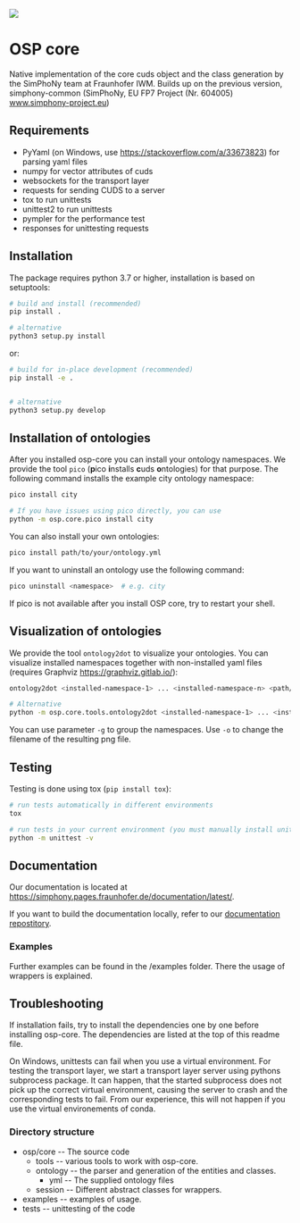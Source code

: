 ![](https://github.com/simphony/osp-core/workflows/CI/badge.svg)

# OSP core

Native implementation of the core cuds object and the class generation
by the SimPhoNy team at Fraunhofer IWM. Builds up on the previous
version, simphony-common (SimPhoNy, EU FP7 Project (Nr. 604005)
www.simphony-project.eu)

## Requirements

- PyYaml (on Windows, use <https://stackoverflow.com/a/33673823>) for parsing yaml files
- numpy for vector attributes of cuds
- websockets for the transport layer
- requests for sending CUDS to a server
- tox to run unittests
- unittest2 to run unittests
- pympler for the performance test
- responses for unittesting requests

## Installation

The package requires python 3.7 or higher, installation is based on
setuptools:

```sh
# build and install (recommended)
pip install .

# alternative
python3 setup.py install
```

or:

```sh
# build for in-place development (recommended)
pip install -e .


# alternative
python3 setup.py develop
```

## Installation of ontologies

After you installed osp-core you can install your ontology namespaces. We provide the tool `pico`
(**p**ico **i**nstalls **c**uds **o**ntologies) for that purpose. The following command
installs the example city ontology namespace:

```sh
pico install city

# If you have issues using pico directly, you can use
python -m osp.core.pico install city
```

You can also install your own ontologies:

```sh
pico install path/to/your/ontology.yml
```

If you want to uninstall an ontology use the following command:

```sh
pico uninstall <namespace>  # e.g. city
```

If pico is not available after you install OSP core, try to restart your shell.

## Visualization of ontologies

We provide the tool `ontology2dot` to visualize your ontologies. You can visualize installed namespaces together with non-installed yaml files (requires Graphviz https://graphviz.gitlab.io/):

```sh
ontology2dot <installed-namespace-1> ... <installed-namespace-n> <path/to/ontology-1.yml> ... <path/to/ontology-m.yml>

# Alternative
python -m osp.core.tools.ontology2dot <installed-namespace-1> ... <installed-namespace-n> <path/to/ontology-1.yml> ... <path/to/ontology-m.yml>
```

You can use parameter `-g` to group the namespaces. Use `-o` to change the filename of the resulting png file.

## Testing

Testing is done using tox (`pip install tox`):

```sh
# run tests automatically in different environments
tox

# run tests in your current environment (you must manually install unittest2, responses for that)
python -m unittest -v
```

## Documentation

Our documentation is located at <https://simphony.pages.fraunhofer.de/documentation/latest/>.

If you want to build the documentation locally, refer to our [documentation repostitory](https://gitlab.cc-asp.fraunhofer.de/simphony/documentation).

### Examples

Further examples can be found in the /examples folder. There the usage of wrappers is explained.

## Troubleshooting

If installation fails, try to install the dependencies one by one before installing osp-core.
The dependencies are listed at the top of this readme file.

On Windows, unittests can fail when you use a virtual environment.
For testing the transport layer, we start a transport layer server using pythons subprocess package.
It can happen, that the started subprocess does not pick up the correct virtual environment, causing the server to crash and the corresponding tests to fail.
From our experience, this will not happen if you use the virtual environements of conda.

### Directory structure

- osp/core -- The source code
  - tools -- various tools to work with osp-core.
  - ontology -- the parser and generation of the entities and classes.
    - yml -- The supplied ontology files
  - session -- Different abstract classes for wrappers.
- examples -- examples of usage.
- tests -- unittesting of the code
